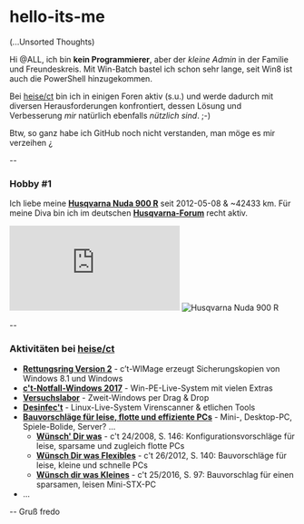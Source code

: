 # hello-its-me
(...Unsorted Thoughts)

Hi @ALL,
ich bin **kein Programmierer**, aber der *kleine Admin* in der Familie und Freundeskreis.
Mit Win-Batch bastel ich schon sehr lange, seit Win8 ist auch die PowerShell hinzugekommen.

Bei [heise/ct](https://www.heise.de/ct/) bin ich in einigen Foren aktiv (s.u.)
und werde dadurch mit diversen Herausforderungen konfrontiert, dessen Lösung und Verbesserung _mir_ natürlich ebenfalls _nützlich sind_. ;-)

Btw, so ganz habe ich GitHub noch nicht verstanden, man möge es mir verzeihen ¿

--

### Hobby #1
Ich liebe meine **[Husqvarna Nuda 900 R](http://www.husqvarna-motorrad.de/index.php?id=726&no_cache=1&modelId=101)** seit 2012-05-08 & ~42433 km. Für meine Diva bin ich im deutschen **[Husqvarna-Forum](http://www.husqvarna-forum.de/viewforum.php?f=27&sid=b0bacba08a9a396434daa459db5f78b2)** recht aktiv.

![F0117375/fredo](http://www.husqvarna-forum.de/download/file.php?avatar=11158_1458916463.gif "F0117375/fredo@Husqvarna-Forum")
![Husqvarna Nuda 900 R](http://www.husqvarna-motorrad.de/uploads/tx_userzupinhusqvarnamodels/nuda900r_02.jpg "Husqvarna Nuda 900 R")

--

### Aktivitäten bei [heise/ct](https://www.heise.de/ct/)
* **[Rettungsring Version 2](http://heise.de/-3100549)** - c’t-WIMage erzeugt Sicherungskopien von Windows 8.1 und Windows
* **[c't-Notfall-Windows 2017](https://heise.de/-3467556)** - Win-PE-Live-System mit vielen Extras
* **[Versuchslabor](http://heise.de/-3583451)** - Zweit-Windows per Drag & Drop
* **[Desinfec't](http://heise.de/-1213110)** - Linux-Live-System Virenscanner & etlichen Tools
* **[Bauvorschläge für leise, flotte und effiziente PCs](http://heise.de/-1375124)** - Mini-, Desktop-PC, Spiele-Bolide, Server? ...
  * **[Wünsch' Dir was](https://shop.heise.de/katalog/wunsch-dir-was-2)** - c't 24/2008, S. 146: Konfigurationsvorschläge für leise, sparsame und zugleich flotte PCs
  * **[Wünsch Dir was Flexibles](http://heise.de/-2332705)** - c't 26/2012, S. 140: Bauvorschläge für leise, kleine und schnelle PCs
  * **[Wünsch dir was Kleines](http://heise.de/-3492950)** - c't 25/2016, S. 97: Bauvorschlag für einen sparsamen, leisen Mini-STX-PC
* ...

-- 
Gruß
fredo
